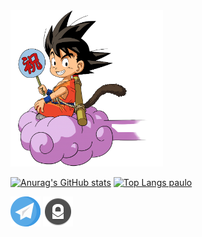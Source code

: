 <img src="https://github.com/k4k4rot0/k4k4rot0/blob/main/github/gokunuven.png"  height="250" />

[![Anurag's GitHub stats](https://github-readme-stats.vercel.app/api?username=k4k4rot0&line_height=20)](https://github.com/k4k4rot0/k4k4rot0)
[![Top Langs paulo](https://github-readme-stats.vercel.app/api/top-langs/?username=k4k4rot0&layout=compact)](https://github.com/k4k4rot0/k4k4rot0)

[![Telegram](https://github.com/k4k4rot0/k4k4rot0/blob/main/github/telegram.png)](http://t.me/k4k4rot0)
[![Protonmail](https://github.com/k4k4rot0/k4k4rot0/blob/main/github/protonmail.png)](mailto:k4k4rot0@protonmail.com)



